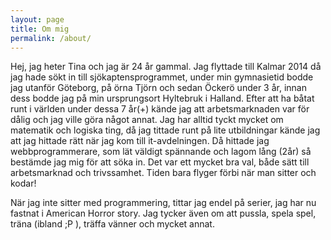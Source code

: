 ```yaml
---
layout: page
title: Om mig
permalink: /about/
---
```


Hej, jag heter Tina och jag är 24 år gammal. Jag flyttade till Kalmar 2014 då jag hade sökt in till sjökaptensprogrammet, under min gymnasietid bodde jag utanför Göteborg, på örna Tjörn och sedan Öckerö under 3 år, innan dess bodde jag på min ursprungsort Hyltebruk i Halland. Efter att ha båtat runt i världen under dessa 7 år(+) kände jag att arbetsmarknaden var för dålig och jag ville göra något annat. Jag har alltid tyckt mycket om matematik och logiska ting, då jag tittade runt på lite utbildningar kände jag att jag hittade rätt när jag kom till it-avdelningen. Då hittade jag webbprogrammerare, som lät väldigt spännande och lagom lång (2år) så bestämde jag mig för att söka in. Det var ett mycket bra val, både sätt till arbetsmarknad och trivssamhet. Tiden bara flyger förbi när man sitter och kodar!

När jag inte sitter med programmering, tittar jag endel på serier, jag har nu fastnat i American Horror story. Jag tycker även om att pussla, spela spel, träna (ibland ;P ), träffa vänner och mycket annat.
